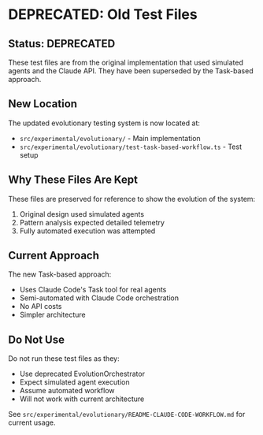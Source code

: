 # DEPRECATED: Old Test Files

## Status: DEPRECATED

These test files are from the original implementation that used simulated agents and the Claude API. They have been superseded by the Task-based approach.

## New Location

The updated evolutionary testing system is now located at:
- `src/experimental/evolutionary/` - Main implementation
- `src/experimental/evolutionary/test-task-based-workflow.ts` - Test setup

## Why These Files Are Kept

These files are preserved for reference to show the evolution of the system:
1. Original design used simulated agents
2. Pattern analysis expected detailed telemetry
3. Fully automated execution was attempted

## Current Approach

The new Task-based approach:
- Uses Claude Code's Task tool for real agents
- Semi-automated with Claude Code orchestration  
- No API costs
- Simpler architecture

## Do Not Use

Do not run these test files as they:
- Use deprecated EvolutionOrchestrator
- Expect simulated agent execution
- Assume automated workflow
- Will not work with current architecture

See `src/experimental/evolutionary/README-CLAUDE-CODE-WORKFLOW.md` for current usage.
